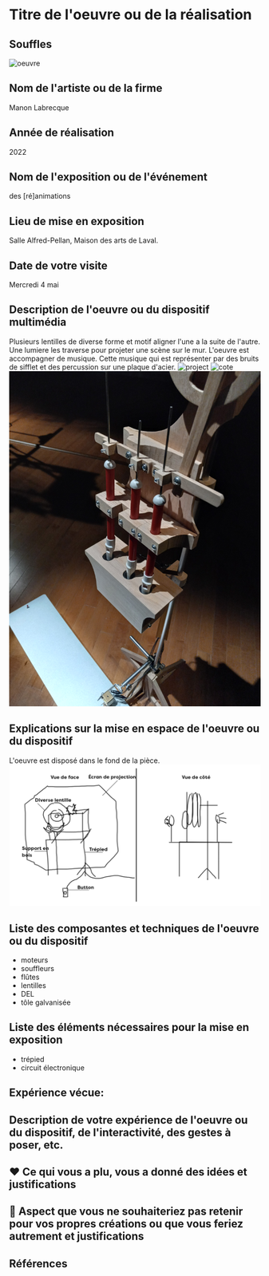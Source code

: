 # Titre de l'oeuvre ou de la réalisation
## Souffles
![oeuvre](medias/rapprocher.jpg)
## Nom de l'artiste ou de la firme
Manon Labrecque
## Année de réalisation
2022
## Nom de l'exposition ou de l'événement
des [ré]animations
## Lieu de mise en exposition
Salle Alfred-Pellan, Maison des arts de Laval.
## Date de votre visite
Mercredi 4 mai
## Description de l'oeuvre ou du dispositif multimédia 
Plusieurs lentilles de diverse forme et motif aligner l'une a la suite de l'autre. Une lumiere les traverse pour projeter une scène sur le mur. L'oeuvre est accompagner de musique. Cette musique qui est représenter par des bruits de sifflet et des percussion sur une plaque d'acier. 
![project](medias/projection.jpg)
![cote](medias/vue_cote.jpg)
![sifflet](medias/sifflet.jpg)
## Explications sur la mise en espace de l'oeuvre ou du dispositif
L'oeuvre est disposé dans le fond de la pièce. 
![croquis](croquis/croquis.png)
## Liste des composantes et techniques de l'oeuvre ou du dispositif 
* moteurs 
* souffleurs
* flûtes
* lentilles
* DEL
* tôle galvanisée
## Liste des éléments nécessaires pour la mise en exposition
* trépied
* circuit électronique
## Expérience vécue:
## Description de votre expérience de l'oeuvre ou du dispositif, de l'interactivité, des gestes à poser, etc.
## ❤️ Ce qui vous a plu, vous a donné des idées et justifications
## 🤔 Aspect que vous ne souhaiteriez pas retenir pour vos propres créations ou que vous feriez autrement et justifications
## Références

